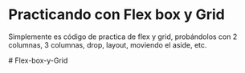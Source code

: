# Practicando con Flex box y Grid

<p>Simplemente es código de practica de flex y grid, probándolos con 2 columnas, 3 columnas, drop, layout, moviendo el aside, etc.</p># Flex-box-y-Grid
